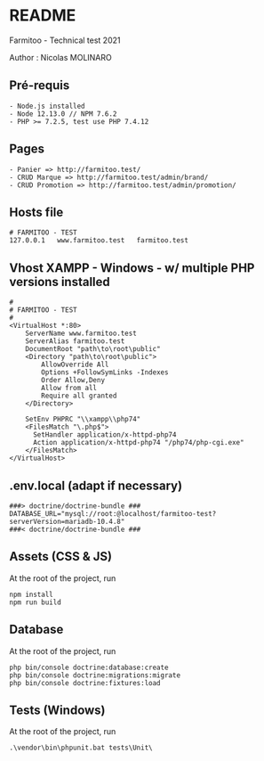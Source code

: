 # README #

Farmitoo - Technical test 2021

Author : Nicolas MOLINARO

## Pré-requis
```
- Node.js installed
- Node 12.13.0 // NPM 7.6.2
- PHP >= 7.2.5, test use PHP 7.4.12
```
## Pages
```
- Panier => http://farmitoo.test/
- CRUD Marque => http://farmitoo.test/admin/brand/
- CRUD Promotion => http://farmitoo.test/admin/promotion/
```

## Hosts file
```
# FARMITOO - TEST
127.0.0.1	www.farmitoo.test	farmitoo.test
```
## Vhost XAMPP - Windows - w/ multiple PHP versions installed

```apacheconfig
# 
# FARMITOO - TEST
#
<VirtualHost *:80>
	ServerName www.farmitoo.test
	ServerAlias farmitoo.test
	DocumentRoot "path\to\root\public"
	<Directory "path\to\root\public">
        AllowOverride All
		Options +FollowSymLinks -Indexes 
		Order Allow,Deny
		Allow from all
		Require all granted  
    </Directory>
	
	SetEnv PHPRC "\\xampp\\php74"
    <FilesMatch "\.php$">
      SetHandler application/x-httpd-php74
      Action application/x-httpd-php74 "/php74/php-cgi.exe"
    </FilesMatch>
</VirtualHost>
```
## .env.local (adapt if necessary)
```
###> doctrine/doctrine-bundle ###
DATABASE_URL="mysql://root:@localhost/farmitoo-test?serverVersion=mariadb-10.4.8"
###< doctrine/doctrine-bundle ###
```

## Assets (CSS & JS)
At the root of the project, run
```
npm install
npm run build
```

## Database
At the root of the project, run
```
php bin/console doctrine:database:create
php bin/console doctrine:migrations:migrate
php bin/console doctrine:fixtures:load
```

## Tests (Windows)
At the root of the project, run
```
.\vendor\bin\phpunit.bat tests\Unit\
```